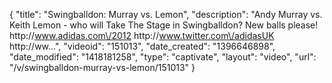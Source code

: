 {
    "title": "Swingballdon: Murray vs. Lemon",
    "description": "Andy Murray vs. Keith Lemon - who will Take The Stage in Swingballdon? New balls please! http:\/\/www.adidas.com\/2012 http:\/\/www.twitter.com\/adidasUK http:\/\/ww...",
    "videoid": "151013",
    "date_created": "1396646898",
    "date_modified": "1418181258",
    "type": "captivate",
    "layout": "video",
    "url": "\/v\/swingballdon-murray-vs-lemon\/151013"
}